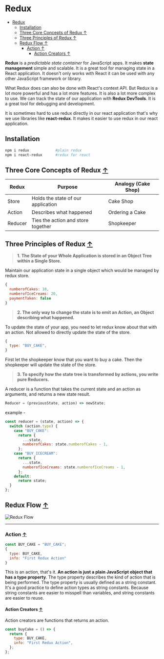 # Redux

- [Redux](#redux)
  - [Installation](#installation)
  - [Three Core Concepts of Redux ↑](#three-core-concepts-of-redux-)
  - [Three Principles of Redux ↑](#three-principles-of-redux-)
  - [Redux Flow ↑](#redux-flow-)
    - [Action ↑](#action-)
      - [Action Creators ↑](#action-creators-)

**Redux** is a _predictable_ _state_ _container_ for JavaScript apps. It makes **state management** simple and scalable. It is a great tool for managing state in a React application. It doesn't only works with React it can be used with any other JavaScript framework or library.

What Redux does can also be done with React's context API. But Redux is a lot more powerful and has a lot more features. It is also a lot more complex to use. We can track the state of our application with **Redux DevTools**. It is a great tool for debugging and development.

It is sometimes hard to use redux directly in our react application that's why we use libraries like **react-redux**. It makes it easier to use redux in our react application.

## Installation

```bash
npm i redux            #plain redux
npm i react-redux      #redux for react
```

## Three Core Concepts of Redux [↑](#redux)

| Redux   | Purpose                            | Analogy (Cake Shop) |
| ------- | ---------------------------------- | ------------------- |
| Store   | Holds the state of our application | Cake Shop           |
| Action  | Describes what happened            | Ordering a Cake     |
| Reducer | Ties the action and store together | Shopkeeper          |

## Three Principles of Redux [↑](#redux)

> **1. The State of your Whole Application is stored in an Object Tree within a Single Store.**

Maintain our application state in a single object which would be managed by redux store.

```js
{
  numberofCakes: 10,
  numberofIceCreams: 20,
  paymentTaken: false
}
```

> **2. The only way to change the state is to emit an Action, an Object describing what happened.**

To update the state of your app, you need to let redux know about that with an action.
Not allowed to directly update the state of the store.

```js
{
  type: "BUY_CAKE",
}
```

First let the shopkeeper know that you want to buy a cake. Then the shopkeeper will update the state of the store.

> **3. To specify how the state tree is transformed by actions, you write pure Reducers.**

A reducer is a function that takes the current state and an action as arguments, and returns a new state result.

```js
Reducer = (previousState, action) => newState;
```

example -

```js
const reducer = (state, action) => {
  switch (action.type) {
    case "BUY_CAKE":
      return {
        ...state,
        numberofCakes: state.numberofCakes - 1,
      };
    case "BUY_ICECREAM":
      return {
        ...state,
        numberofIceCreams: state.numberofIceCreams - 1,
      };
    default:
      return state;
  }
};
```

## Redux Flow [↑](#redux)

![Redux Flow](https://larsbergqvist.files.wordpress.com/2021/07/redux-flow.png)

---

### Action [↑](#redux)

```js
const BUY_CAKE = "BUY_CAKE";
{
  type: BUY_CAKE,
  info: "First Redux Action"
}
```

This is an action, that's it. **An action is just a plain JavaScript object that has a type property**. The type property describes the kind of action that is being performed. The type property is usually defined as a string constant. It's a good practice to define action types as string constants. Because string constants are easier to misspell than variables, and string constants are easier to reuse.

#### Action Creators [↑](#redux)

Action creators are functions that returns an action.

```js
const buyCake = () => {
  return {
    type: BUY_CAKE,
    info: "First Redux Action",
  };
};
```
